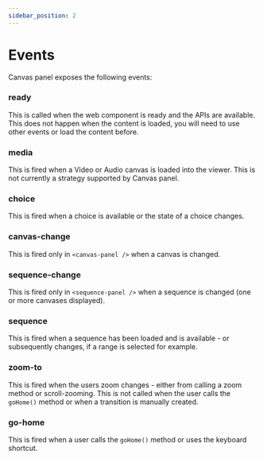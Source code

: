 ```yaml
---
sidebar_position: 2
---
```


# Events


Canvas panel exposes the following events:

### ready

This is called when the web component is ready and the APIs are available. This does not happen when the content is loaded, you will need to use other events or load the content before.

### media

This is fired when a Video or Audio canvas is loaded into the viewer. This is not currently a strategy supported by Canvas panel.

### choice

This is fired when a choice is available or the state of a choice changes.

### canvas-change

This is fired only in `<canvas-panel />` when a canvas is changed.

### sequence-change
This is fired only in `<sequence-panel />` when a sequence is changed (one or more canvases displayed).

### sequence

This is fired when a sequence has been loaded and is available - or subsequently changes, if a range is selected for example.

### zoom-to

This is fired when the users zoom changes - either from calling a zoom method or scroll-zooming. This is not called when the user
calls the `goHome()` method or when a transition is manually created.

### go-home

This is fired when a user calls the `goHome()` method or uses the keyboard shortcut.
